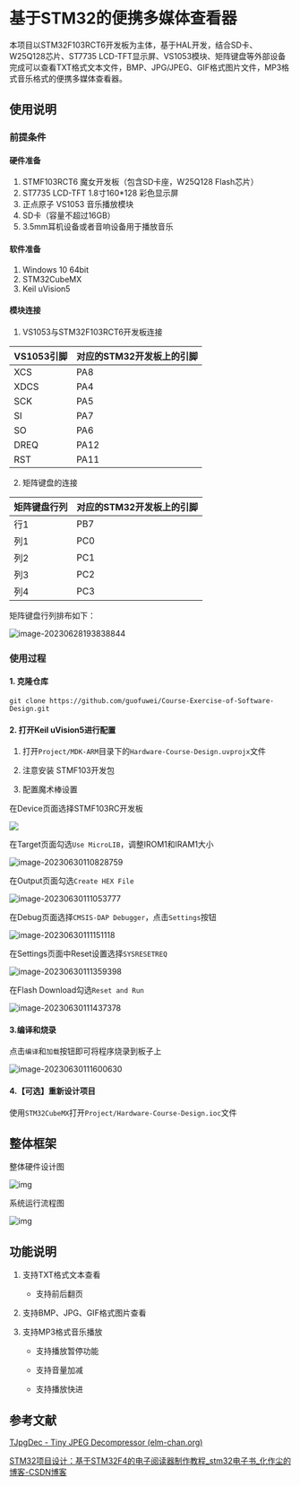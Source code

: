 # 基于STM32的便携多媒体查看器
本项目以STM32F103RCT6开发板为主体，基于HAL开发，结合SD卡、W25Q128芯片、ST7735 LCD-TFT显示屏、VS1053模块、矩阵键盘等外部设备完成可以查看TXT格式文本文件，BMP、JPG/JPEG、GIF格式图片文件，MP3格式音乐格式的便携多媒体查看器。

## 使用说明

### 前提条件

#### 硬件准备

1. STMF103RCT6     魔女开发板（包含SD卡座，W25Q128 Flash芯片）
2. ST7735     LCD-TFT 1.8寸160*128 彩色显示屏
3. 正点原子 VS1053 音乐播放模块
4. SD卡（容量不超过16GB）
5. 3.5mm耳机设备或者音响设备用于播放音乐

#### 软件准备

1. Windows     10 64bit
2. STM32CubeMX
3. Keil     uVision5

#### 模块连接

1. VS1053与STM32F103RCT6开发板连接

| VS1053引脚 | 对应的STM32开发板上的引脚 |
| ---------- | ------------------------- |
| XCS        | PA8                       |
| XDCS       | PA4                       |
| SCK        | PA5                       |
| SI         | PA7                       |
| SO         | PA6                       |
| DREQ       | PA12                      |
| RST        | PA11                      |

2. 矩阵键盘的连接

| 矩阵键盘行列 | 对应的STM32开发板上的引脚 |
| ------------ | ------------------------- |
| 行1          | PB7                       |
| 列1          | PC0                       |
| 列2          | PC1                       |
| 列3          | PC2                       |
| 列4          | PC3                       |

矩阵键盘行列排布如下：

![image-20230628193838844](https://hanshansite-1307452666.cos.ap-shanghai.myqcloud.com/site-img/image-20230628193838844.png)

### 使用过程

#### 1. 克隆仓库

```shell
git clone https://github.com/guofuwei/Course-Exercise-of-Software-Design.git
```

#### 2. 打开Keil uVision5进行配置

1. 打开`Project/MDK-ARM`目录下的`Hardware-Course-Design.uvprojx`文件

2. 注意安装 STMF103开发包

2. 配置魔术棒设置

在Device页面选择STMF103RC开发板

<img src="https://hanshansite-1307452666.cos.ap-shanghai.myqcloud.com/site-img/image-20230630111003244.png"/>

在Target页面勾选`Use MicroLIB`，调整IROM1和IRAM1大小

<img src="https://hanshansite-1307452666.cos.ap-shanghai.myqcloud.com/site-img/image-20230630110828759.png" alt="image-20230630110828759"/>

在Output页面勾选`Create HEX File`

<img src="https://hanshansite-1307452666.cos.ap-shanghai.myqcloud.com/site-img/image-20230630111053777.png" alt="image-20230630111053777"/>

在Debug页面选择`CMSIS-DAP Debugger`，点击`Settings`按钮

<img src="https://hanshansite-1307452666.cos.ap-shanghai.myqcloud.com/site-img/image-20230630111151118.png" alt="image-20230630111151118"  />

在Settings页面中Reset设置选择`SYSRESETREQ`

![image-20230630111359398](https://hanshansite-1307452666.cos.ap-shanghai.myqcloud.com/site-img/image-20230630111359398.png)

在Flash Download勾选`Reset and Run`

![image-20230630111437378](https://hanshansite-1307452666.cos.ap-shanghai.myqcloud.com/site-img/image-20230630111437378.png)

#### 3.编译和烧录

点击`编译`和`加载`按钮即可将程序烧录到板子上

![image-20230630111600630](https://hanshansite-1307452666.cos.ap-shanghai.myqcloud.com/site-img/image-20230630111600630.png)

#### 4.【可选】重新设计项目

使用`STM32CubeMX`打开`Project/Hardware-Course-Design.ioc`文件

## 整体框架

整体硬件设计图

![img](https://hanshansite-1307452666.cos.ap-shanghai.myqcloud.com/site-img/clip_image002.png)

系统运行流程图

![img](https://hanshansite-1307452666.cos.ap-shanghai.myqcloud.com/site-img/clip_image002.png)

## 功能说明

1. 支持TXT格式文本查看

   * 支持前后翻页

2. 支持BMP、JPG、GIF格式图片查看

3. 支持MP3格式音乐播放

   * 支持播放暂停功能

   * 支持音量加减

   * 支持播放快进

## 参考文献

[TJpgDec - Tiny JPEG Decompressor (elm-chan.org)](http://elm-chan.org/fsw/tjpgd/00index.html)

[STM32项目设计：基于STM32F4的电子阅读器制作教程_stm32电子书_化作尘的博客-CSDN博客](https://blog.csdn.net/mbs520/article/details/110817173)

